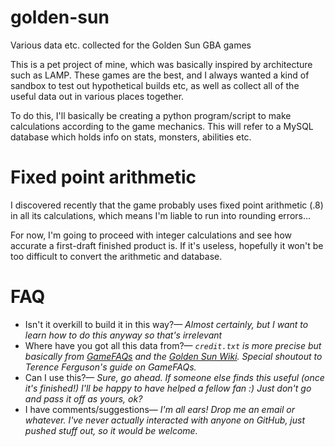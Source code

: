 # golden-sun
Various data etc. collected for the Golden Sun GBA games

This is a pet project of mine, which was basically inspired by architecture such as LAMP.
These games are the best, and I always wanted a kind of sandbox to test out hypothetical builds etc, as well as collect all of the useful data out in various places together.

To do this, I'll basically be creating a python program/script to make calculations according to the game mechanics.
This will refer to a MySQL database which holds info on stats, monsters, abilities etc.

# Fixed point arithmetic
I discovered recently that the game probably uses fixed point arithmetic (.8) in all its calculations, which means I'm liable to run into rounding errors...

For now, I'm going to proceed with integer calculations and see how accurate a first-draft finished product is. If it's useless, hopefully it won't be too difficult to convert the arithmetic and database.

# FAQ
- Isn't it overkill to build it in this way?—
*Almost certainly, but I want to learn how to do this anyway so that's irrelevant*
- Where have you got all this data from?—
*`credit.txt` is more precise but basically from [GameFAQs](https://gamefaqs.gamespot.com/gba/561356-golden-sun-the-lost-age/faqs) and the [Golden Sun Wiki](http://goldensun.wikia.com/wiki/Golden_Sun_Wiki).
Special shoutout to Terence Ferguson's guide on GameFAQs.*
- Can I use this?—
*Sure, go ahead. If someone else finds this useful (once it's finished!) I'll be happy to have helped a fellow fan :) Just don't go and pass it off as yours, ok?*
- I have comments/suggestions—
*I'm all ears! Drop me an email or whatever. I've never actually interacted with anyone on GitHub, just pushed stuff out, so it would be welcome.*
